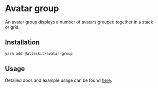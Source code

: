 # Avatar group

An avatar group displays a number of avatars grouped together in a stack or grid.

## Installation

```sh
yarn add @atlaskit/avatar-group
```

## Usage

Detailed docs and example usage can be found
[here](https://atlassian.design/components/avatar-group/).
